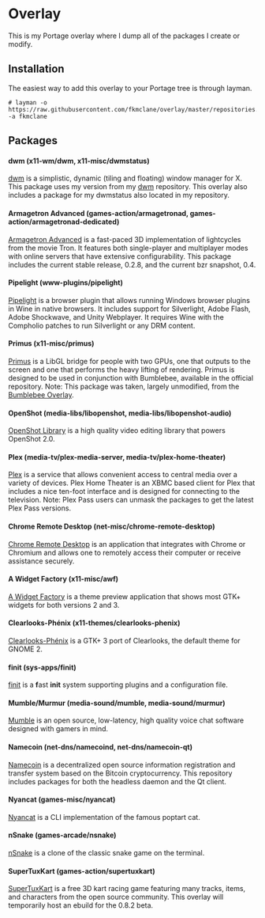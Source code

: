 Overlay
=======
This is my Portage overlay where I dump all of the packages I create or modify.

Installation
------------
The easiest way to add this overlay to your Portage tree is through layman.

```
# layman -o https://raw.githubusercontent.com/fkmclane/overlay/master/repositories.xml -a fkmclane
```

Packages
--------
#### dwm (x11-wm/dwm, x11-misc/dwmstatus) ####
[dwm](http://dwm.suckless.org/) is a simplistic, dynamic (tiling and floating) window manager for X. This package uses my version from my [dwm](https://github.com/fkmclane/dwm) repository. This overlay also includes a package for my dwmstatus also located in my repository.

#### Armagetron Advanced (games-action/armagetronad, games-action/armagetronad-dedicated) ####
[Armagetron Advanced](http://armagetronad.org/) is a fast-paced 3D implementation of lightcycles from the movie Tron. It features both single-player and multiplayer modes with online servers that have extensive configurability. This package includes the current stable release, 0.2.8, and the current bzr snapshot, 0.4.

#### Pipelight (www-plugins/pipelight) ####
[Pipelight](http://pipelight.net/) is a browser plugin that allows running Windows browser plugins in Wine in native browsers. It includes support for Silverlight, Adobe Flash, Adobe Shockwave, and Unity Webplayer. It requires Wine with the Compholio patches to run Silverlight or any DRM content.

#### Primus (x11-misc/primus) ####
[Primus](https://github.com/amonakov/primus) is a LibGL bridge for people with two GPUs, one that outputs to the screen and one that performs the heavy lifting of rendering. Primus is designed to be used in conjunction with Bumblebee, available in the official repository. Note: This package was taken, largely unmodified, from the [Bumblebee Overlay](https://github.com/Bumblebee-Project/bumblebee-gentoo).

#### OpenShot (media-libs/libopenshot, media-libs/libopenshot-audio) ####
[OpenShot Library](https://launchpad.net/libopenshot) is a high quality video editing library that powers OpenShot 2.0.

#### Plex (media-tv/plex-media-server, media-tv/plex-home-theater) ####
[Plex](http://plex.tv/) is a service that allows convenient access to central media over a variety of devices. Plex Home Theater is an XBMC based client for Plex that includes a nice ten-foot interface and is designed for connecting to the television. Note: Plex Pass users can unmask the packages to get the latest Plex Pass versions.

#### Chrome Remote Desktop (net-misc/chrome-remote-desktop) ####
[Chrome Remote Desktop](http://chrome.google.com/remotedesktop) is an application that integrates with Chrome or Chromium and allows one to remotely access their computer or receive assistance securely.

#### A Widget Factory (x11-misc/awf) ####
[A Widget Factory](https://github.com/valr/awf) is a theme preview application that shows most GTK+ widgets for both versions 2 and 3.

#### Clearlooks-Phénix (x11-themes/clearlooks-phenix) ####
[Clearlooks-Phénix](https://github.com/jpfleury/Clearlooks-Phenix) is a GTK+ 3 port of Clearlooks, the default theme for GNOME 2.

#### finit (sys-apps/finit) ####
[finit](https://github.com/troglobit/finit) is a **f**ast **init** system supporting plugins and a configuration file.

#### Mumble/Murmur (media-sound/mumble, media-sound/murmur) ####
[Mumble](http://mumble.info/) is an open source, low-latency, high quality voice chat software designed with gamers in mind.

#### Namecoin (net-dns/namecoind, net-dns/namecoin-qt) ####
[Namecoin](http://namecoin.info/) is a decentralized open source information registration and transfer system based on the Bitcoin cryptocurrency. This repository includes packages for both the headless daemon and the Qt client.

#### Nyancat (games-misc/nyancat) ####
[Nyancat](https://github.com/klange/nyancat) is a CLI implementation of the famous poptart cat.

#### nSnake (games-arcade/nsnake) ####
[nSnake](https://github.com/alexdantas/nSnake) is a clone of the classic snake game on the terminal.

#### SuperTuxKart (games-action/supertuxkart) ####
[SuperTuxKart](http://supertuxkart.sourceforge.net/) is a free 3D kart racing game featuring many tracks, items, and characters from the open source community. This overlay will temporarily host an ebuild for the 0.8.2 beta.
